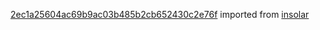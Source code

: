[2ec1a25604ac69b9ac03b485b2cb652430c2e76f](https://github.com/insolar/insolar/commit/2ec1a25604ac69b9ac03b485b2cb652430c2e76f) imported from [insolar](https://github.com/insolar/insolar)
